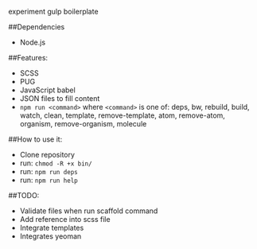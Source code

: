 experiment gulp boilerplate


##Dependencies
- Node.js

##Features:
- SCSS
- PUG
- JavaScript babel
- JSON files to fill content
- ``npm run <command>`` where ``<command>`` is one of: deps, bw, rebuild, build, watch, clean, template, remove-template, atom, remove-atom, organism, remove-organism, molecule

##How to use it:
- Clone repository
- run: ``chmod -R +x bin/``
- run: ``npm run deps``
- run: ``npm run help``

##TODO:
- Validate files when run scaffold command
- Add reference into scss file
- Integrate templates
- Integrates yeoman
